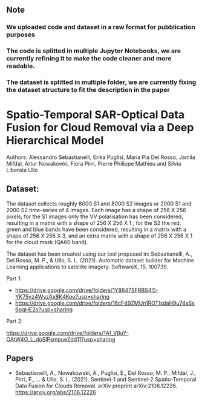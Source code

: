 ## Note
### We uploaded code and dataset in a raw format for pubblication purposes
### The code is splitted in multiple Jupyter Notebooks, we are currently refining it to make the code cleaner and more readable.
### The dataset is splitted in multiple folder, we are currently fixing the dataset structure to fit the description in the paper


# Spatio-Temporal SAR-Optical Data Fusion for Cloud Removal via a Deep Hierarchical Model

Authors: Alessandro Sebastianelli, Erika Puglisi, Maria Pia Del Rosso, Jamila Mifdal, Artur Nowakowki, Fiora Pirri, Pierre Philippe Mathieu and Silvia Liberata Ullo

## Dataset:
The dataset collects roughly 8000 S1 and 8000 S2 images or 2000 S1 and 2000 S2 time-series of 4 images. Each image has a shape of 256 X 256 pixels; for the S1 images only the VV polarisation has been considered, resulting in a matrix with a shape of 256 X 256 X 1 ; for the S2 the red, green and blue bands have been considered, resulting in a matrix with a shape of 256 X 256 X 3, and an extra matrix with a shape of 256 X 256 X 1 for the cloud mask (QA60 band).

The dataset has been created using our tool proposed in: Sebastianelli, A., Del Rosso, M. P., & Ullo, S. L. (2021). Automatic dataset builder for Machine Learning applications to satellite imagery. SoftwareX, 15, 100739.


Part 1:

- https://drive.google.com/drive/folders/1Y8647SFRBS4l5-YK75yz4WyzAx8K4Kou?usp=sharing
- https://drive.google.com/drive/folders/16cF49ZMUn1ROTIxdaH9u74xSs6oqHE2o?usp=sharing

Part 2:

https://drive.google.com/drive/folders/1Af_V8uY-OAtW4O_L_doSlPsmpueZdd11?usp=sharing



## Papers
- Sebastianelli, A., Nowakowski, A., Puglisi, E., Del Rosso, M. P., Mifdal, J., Pirri, F., ... & Ullo, S. L. (2021). Sentinel-1 and Sentinel-2 Spatio-Temporal Data Fusion for Clouds Removal. arXiv preprint arXiv:2106.12226. https://arxiv.org/abs/2106.12226 
